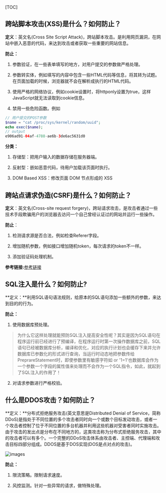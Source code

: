 [TOC]

## 跨站脚本攻击(XSS)是什么？如何防止？

**定义**：英文名(Cross Site Script Attack)，跨站脚本攻击。是利用网页漏洞，在网站中嵌入恶意的代码，来达到攻击或者获取一些重要的网站信息。

**防止：**

1. 参数验证，在一些表单填写的地方，对用户提交的参数做严格处理。

2. 参数转实体，例如填写的内容中包含一些HTML代码等信息，将其转为试题。在页面加载的时候，浏览器就不会在解析成执行的HTML代码。

3. 使用严格的网络协议，例如cookie设置时，将httponly设置为true，这样JavaScript就无法读取到cookie信息。

4. 禁用一些危险函数。例如
```php
// 用户提交的POST参数
$name = "cat /proc/sys/kernel/random/uuid";
echo exec($name);
// output
e906ad91-04af-4788-ae6b-3de6ac5631d0
```

**分类：**

1. 存储型：把用户输入的数据存储在服务器端。

2. 反射型：嵌如恶意代码，待用户加载该页面时执行。

3. DOM Based XSS：修改页面 DOM 节点形成的 XSS

## 跨站点请求伪造(CSRF)是什么？如何防止？

**定义**：英文名(Cross-site request forgery)，跨站请求攻击，是攻击者通过一些技术手段欺骗用户的浏览器去访问一个自己曾经认证过的网站并运行一些操作。

**防止**：

1. 检测请求源是否合法，例如检查Referer字段。

2. 增加随机参数，例如接口增加随机token，每次请求的token不一样。

3. 添加验证码处理机制。

**参考链接:**[参考链接](https://tech.meituan.com/2018/10/11/fe-security-csrf.html#:~:text=%E4%BB%80%E4%B9%88%E6%98%AFCSRF,%E6%9F%90%E9%A1%B9%E6%93%8D%E4%BD%9C%E7%9A%84%E7%9B%AE%E7%9A%84%E3%80%82)

## SQL注入是什么？如何防止?

**定义：**利用SQL语句语法规则，给原本的SQL语句添加一些额外的参数，来达到目的的行为。

**防止：**

1. 使用数据库预处理。

>为什么它这样处理就能预防SQL注入提高安全性呢？其实是因为SQL语句在程序运行前已经进行了预编译，在程序运行时第一次操作数据库之前，SQL语句已经被数据库分析，编译和优化，对应的执行计划也会缓存下来并允许数据库已参数化的形式进行查询，当运行时动态地把参数传给PreprareStatement时，即使参数里有敏感字符如 or '1=1'也数据库会作为一个参数一个字段的属性值来处理而不会作为一个SQL指令，如此，就起到了SQL注入的作用了！

2. 对请求参数进行严格校验。

## 什么是DDOS攻击？如何防止？

**定义：**分布式拒绝服务攻击(英文意思是Distributed Denial of Service，简称DDoS)是指处于不同位置的多个攻击者同时向一个或数个目标发动攻击，或者一个攻击者控制了位于不同位置的多台机器并利用这些机器对受害者同时实施攻击。由于攻击的发出点是分布在不同地方的，这类攻击称为分布式拒绝服务攻击，其中的攻击者可以有多个。一个完整的DDoS攻击体系由攻击者、主控端、代理端和攻击目标四部分组成。DDOS是基于DOS实现(DOS是点对点的攻击)。

![images](https://gitee.com/bruce_qiq/picture/raw/master/2021-2-20/1613808317993-images.png)

**防止：**

1. 限流策略。限制请求速度。

2. 风控监测。针对一些异常的请求，做特殊处理。